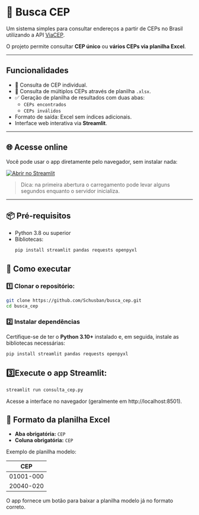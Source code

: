 # 📍 Busca CEP

Um sistema simples para consultar endereços a partir de CEPs no Brasil utilizando a API [ViaCEP](https://viacep.com.br/).  

O projeto permite consultar **CEP único** ou **vários CEPs via planilha Excel**.

---

## Funcionalidades

- 🔎 Consulta de CEP individual.
- 📂 Consulta de múltiplos CEPs através de planilha `.xlsx`.
- ✅ Geração de planilha de resultados com duas abas:
  - `CEPs encontrados`
  - `CEPs inválidos`
- Formato de saída: Excel sem índices adicionais.
- Interface web interativa via **Streamlit**.

---
## 🌐 Acesse online

Você pode usar o app diretamente pelo navegador, sem instalar nada:

[![Abrir no Streamlit](https://static.streamlit.io/badges/streamlit_badge_black_white.svg)](https://buscacep-schusban.streamlit.app/)

> Dica: na primeira abertura o carregamento pode levar alguns segundos enquanto o servidor inicializa.

---
## 📦 Pré-requisitos

- Python 3.8 ou superior
- Bibliotecas:
  ```bash
  pip install streamlit pandas requests openpyxl
  ```

## 🚀 Como executar
### 1️⃣ Clonar o repositório:

 ``` bash
git clone https://github.com/Schusban/busca_cep.git
cd busca_cep
 ```

### 2️⃣ Instalar dependências
Certifique-se de ter o **Python 3.10+** instalado e, em seguida, instale as bibliotecas necessárias:

```bash
pip install streamlit pandas requests openpyxl
```

## 3️⃣Execute o app Streamlit:
 ``` bash
streamlit run consulta_cep.py
 ```
Acesse a interface no navegador (geralmente em http://localhost:8501).

## 📄 Formato da planilha Excel

- **Aba obrigatória:** `CEP`  
- **Coluna obrigatória:** `CEP`


Exemplo de planilha modelo:

| CEP        |
|------------|
| 01001-000  |
| 20040-020  |


O app fornece um botão para baixar a planilha modelo já no formato correto.
